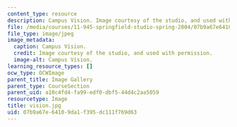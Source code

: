```yaml
---
content_type: resource
description: Campus Vision. Image courtesy of the studio, and used with permission.
file: /media/courses/11-945-springfield-studio-spring-2004/07b9a67e64109da1f395dc111f769d63_vision.jpg
file_type: image/jpeg
image_metadata:
  caption: Campus Vision.
  credit: Image courtesy of the studio, and used with permission.
  image-alt: Campus Vision.
learning_resource_types: []
ocw_type: OCWImage
parent_title: Image Gallery
parent_type: CourseSection
parent_uid: a10c4fd4-fa99-edf0-dbf5-44d4c2aa5059
resourcetype: Image
title: vision.jpg
uid: 07b9a67e-6410-9da1-f395-dc111f769d63
---
```

